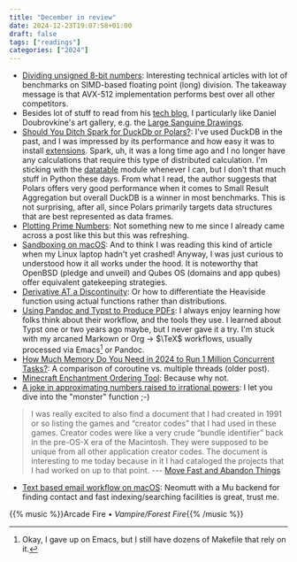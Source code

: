 ```yaml
---
title: "December in review"
date: 2024-12-23T19:07:58+01:00
draft: false
tags: ["readings"]
categories: ["2024"]
---
```


- [Dividing unsigned 8-bit numbers](http://0x80.pl/notesen/2024-12-21-uint8-division.html): Interesting technical articles with lot of benchmarks on SIMD-based floating point (long) division. The takeaway message is that AVX-512 implementation performs best over all other competitors.
- Besides lot of stuff to read from his [tech blog](https://code.dblock.org), I particularly like Daniel Doubrovkine's art gallery, e.g. the [Large Sanguine Drawings](https://art.dblock.org/2015/01/02/large-sanguine-drawings.html).
- [Should You Ditch Spark for DuckDb or Polars?](https://milescole.dev/data-engineering/2024/12/12/Should-You-Ditch-Spark-DuckDB-Polars.html): I've used DuckDB in the past, and I was impressed by its performance and how easy it was to install [extensions](https://duckdb.org/docs/extensions/overview.html). Spark, uh, it was a long time ago and I no longer have any calculations that require this type of distributed calculation. I'm sticking with the [datatable](https://datatable.readthedocs.io/en/latest/) module whenever I can, but I don't that much stuff in Python these days. From what I read, the author suggests that Polars offers very good performance when it comes to Small Result Aggregation but overall DuckDB is a winner in most benchmarks. This is not surprising, after all, since Polars primarily targets data structures that are best represented as data frames.
- [Plotting Prime Numbers](https://jaketae.github.io/study/prime-spirals/): Not something new to me since I already came across a post like this but this was refreshing.
- [Sandboxing on macOS](https://bdash.net.nz/posts/sandboxing-on-macos/): And to think I was reading this kind of article when my Linux laptop hadn't yet crashed! Anyway, I was just curious to understood how it all works under the hood. It is noteworthy that OpenBSD (pledge and unveil) and Qubes OS (domains and app qubes) offer equivalent gatekeeping strategies.
- [Derivative AT a Discontinuity](https://alok.github.io/2024/09/28/discontinuous-derivative/): Or how to differentiate the Heaviside function using actual functions rather than distributions.
- [Using Pandoc and Typst to Produce PDFs](https://imaginarytext.ca/posts/2024/pandoc-typst-tutorial/): I always enjoy learning how folks think about their workflow, and the tools they use. I learned about Typst one or two years ago maybe, but I never gave it a try. I'm stuck with my arcaned Markown or Org -> $\TeX$ workflows, usually processed via Emacs[^1] or Pandoc.
- [How Much Memory Do You Need in 2024 to Run 1 Million Concurrent Tasks?](https://hez2010.github.io/async-runtimes-benchmarks-2024/): A comparison of coroutine vs. multiple threads (older post).
- [Minecraft Enchantment Ordering Tool](https://www.iamcal.com/tags/minecraft/): Because why not.
- [A joke in approximating numbers raised to irrational powers](https://www.andreinc.net/2024/11/18/a-function-to-approximate-raising-small-numbers-to-small-irrational-powers): I let you dive into the "monster" function ;-)

> I was really excited to also find a document that I had created in 1991 or so listing the games and “creator codes” that I had used in these games. Creator codes were like a very crude “bundle identifier” back in the pre-OS-X era of the Macintosh. They were supposed to be unique from all other application creator codes. The document is interesting to me today because in it I had cataloged the projects that I had worked on up to that point. --- [Move Fast and Abandon Things](https://engineersneedart.com/blog/movefast/movefast.html)

- [Text based email workflow on macOS](https://macowners.club/posts/text-based-email-workflow-macos/): Neomutt with a Mu backend for finding contact and fast indexing/searching facilities is great, trust me.

[^1]: Okay, I gave up on Emacs, but I still have dozens of Makefile that rely on it.

{{% music %}}Arcade Fire • _Vampire/Forest Fire_{{% /music %}}
